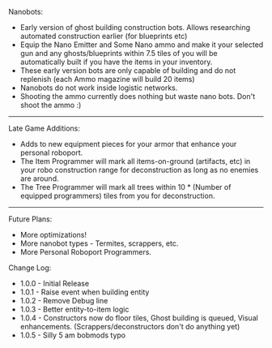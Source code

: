 Nanobots:

* Early version of ghost building construction bots. Allows researching automated construction earlier (for blueprints etc)
* Equip the Nano Emitter and Some Nano ammo and make it your selected gun and any ghosts/blueprints within 7.5 tiles of you will be automatically built if you have the items in your inventory.
* These early version bots are only capable of building and do not replenish (each Ammo magazine will build 20 items)
* Nanobots do not work inside logistic networks.
* Shooting the ammo currently does nothing but waste nano bots. Don't shoot the ammo :)

---
Late Game Additions:

* Adds to new equipment pieces for your armor that enhance your personal roboport.
* The Item Programmer will mark all items-on-ground (artifacts, etc) in your robo construction range for deconstruction as long as no enemies are around.
* The Tree Programmer will mark all trees within 10 * (Number of equipped programmers) tiles from you for deconstruction.

---
Future Plans:

* More optimizations!
* More nanobot types - Termites, scrappers, etc.
* More Personal Roboport Programmers.

Change Log:

* 1.0.0 - Initial Release
* 1.0.1 - Raise event when building entity
* 1.0.2 - Remove Debug line
* 1.0.3 - Better entity-to-item logic
* 1.0.4 - Constructors now do floor tiles, Ghost building is queued, Visual enhancements.  (Scrappers/deconstructors don't do anything yet)
* 1.0.5 - Silly 5 am bobmods typo
